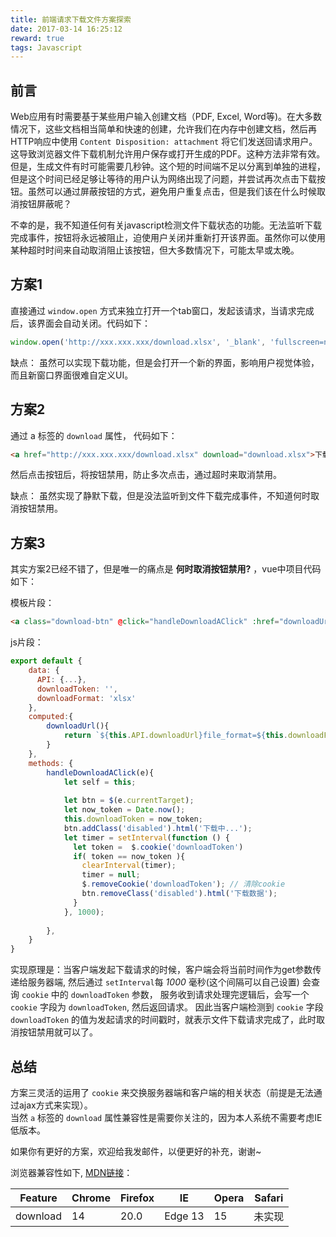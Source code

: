 ```yaml
---
title: 前端请求下载文件方案探索
date: 2017-03-14 16:25:12
reward: true
tags: Javascript
---
```


## 前言

Web应用有时需要基于某些用户输入创建文档（PDF, Excel, Word等)。在大多数情况下，这些文档相当简单和快速的创建，允许我们在内存中创建文档，然后再HTTP响应中使用 `Content Disposition: attachment` 将它们发送回请求用户。这导致浏览器文件下载机制允许用户保存或打开生成的PDF。这种方法非常有效。
但是，生成文件有时可能需要几秒钟。这个短的时间端不足以分离到单独的进程，但是这个时间已经足够让等待的用户认为网络出现了问题，并尝试再次点击下载按钮。虽然可以通过屏蔽按钮的方式，避免用户重复点击，但是我们该在什么时候取消按钮屏蔽呢？
<!-- more --> 
不幸的是，我不知道任何有关javascript检测文件下载状态的功能。无法监听下载完成事件，按钮将永远被阻止，迫使用户关闭并重新打开该界面。虽然你可以使用某种超时时间来自动取消阻止该按钮，但大多数情况下，可能太早或太晚。

## 方案1

直接通过 `window.open` 方式来独立打开一个tab窗口，发起该请求，当请求完成后，该界面会自动关闭。代码如下：

```javascript
window.open('http://xxx.xxx.xxx/download.xlsx', '_blank', 'fullscreen=no,width=400,height=300');
```

缺点： 虽然可以实现下载功能，但是会打开一个新的界面，影响用户视觉体验，而且新窗口界面很难自定义UI。

## 方案2

通过 a 标签的 `download` 属性， 代码如下：

```html
<a href="http://xxx.xxx.xxx/download.xlsx" download="download.xlsx">下载数据</a>
```

然后点击按钮后，将按钮禁用，防止多次点击，通过超时来取消禁用。

缺点： 虽然实现了静默下载，但是没法监听到文件下载完成事件，不知道何时取消按钮禁用。

## 方案3

其实方案2已经不错了，但是唯一的痛点是 **何时取消按钮禁用?** ，vue中项目代码如下：

模板片段：
```html
<a class="download-btn" @click="handleDownloadAClick" :href="downloadUrl" :download="'学生数据-' + course_id + '-' + group_key">下载数据</a>
```

js片段：
```javascript
export default {
    data: {
      API: {...},
      downloadToken: '',
      downloadFormat: 'xlsx'
    },
    computed:{
        downloadUrl(){
            return `${this.API.downloadUrl}file_format=${this.downloadFormat}&downloadToken=${this.downloadToken}`;
        }
    },
    methods: {
        handleDownloadAClick(e){
            let self = this;
        
            let btn = $(e.currentTarget);
            let now_token = Date.now();
            this.downloadToken = now_token;
            btn.addClass('disabled').html('下载中...');
            let timer = setInterval(function () {
              let token =  $.cookie('downloadToken')
              if( token == now_token ){
                clearInterval(timer);
                timer = null;
                $.removeCookie('downloadToken'); // 清除cookie
                btn.removeClass('disabled').html('下载数据');
              }
            }, 1000);
        
        },
    }
}
```

实现原理是：当客户端发起下载请求的时候，客户端会将当前时间作为get参数传递给服务器端, 然后通过 `setInterval`每 *1000* 毫秒(这个间隔可以自己设置) 会查询 `cookie` 中的 `downloadToken` 参数， 服务收到请求处理完逻辑后，会写一个 `cookie` 字段为 `downloadToken`, 然后返回请求。
因此当客户端检测到 `cookie` 字段 `downloadToken` 的值为发起请求的时间戳时，就表示文件下载请求完成了，此时取消按钮禁用就可以了。

## 总结

方案三灵活的运用了 `cookie` 来交换服务器端和客户端的相关状态（前提是无法通过ajax方式来实现）。  
当然 `a` 标签的 `download` 属性兼容性是需要你关注的，因为本人系统不需要考虑IE低版本。

如果你有更好的方案，欢迎给我发邮件，以便更好的补充，谢谢~

浏览器兼容性如下, [MDN链接](https://developer.mozilla.org/zh-CN/docs/Web/HTML/Element/a)：

| Feature   | Chrome   | Firefox |      IE     |   Opera   |   Safari   |
|---------- | -------- | ------  | ----------- | --------- |  --------- |   
| download  |    14    |  20.0   |   Edge 13   |    15     |   未实现    |
